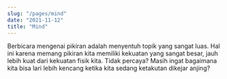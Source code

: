 ```yaml
---
slug: "/pages/mind"
date: "2021-11-12"
title: "Mind"
---
```


Berbicara mengenai pikiran adalah menyentuh topik yang sangat luas. Hal ini karena memang pikiran kita memiliki kekuatan yang sangat besar, jauh lebih kuat dari kekuatan fisik kita. Tidak percaya? Masih ingat bagaimana kita bisa lari lebih kencang ketika kita sedang ketakutan dikejar anjing?